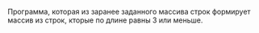 Программа, которая из заранее заданного массива строк формирует массив из строк, кторые по длине равны 3 или меньше.
